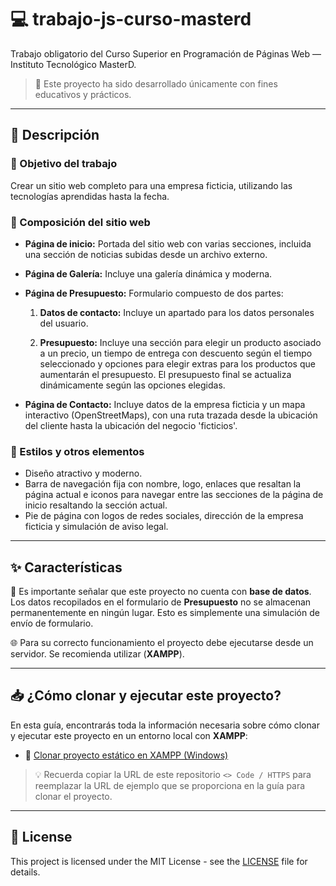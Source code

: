 # 💻 trabajo-js-curso-masterd

Trabajo obligatorio del Curso Superior en Programación de Páginas Web — Instituto Tecnológico MasterD.

> 📁 Este proyecto ha sido desarrollado únicamente con fines educativos y prácticos.

---

## 📝 Descripción

### 🎯 Objetivo del trabajo

Crear un sitio web completo para una empresa ficticia, utilizando las tecnologías aprendidas hasta la fecha.

### 🧱 Composición del sitio web

* **Página de inicio:** Portada del sitio web con varias secciones, incluida una sección de noticias subidas desde un archivo externo.

* **Página de Galería:** Incluye una galería dinámica y moderna.

* **Página de Presupuesto:** Formulario compuesto de dos partes:

  1. **Datos de contacto:** Incluye un apartado para los datos personales del usuario.

  2. **Presupuesto:** Incluye una sección para elegir un producto asociado a un precio, un tiempo de entrega con descuento según el tiempo seleccionado y opciones para elegir extras para los productos que aumentarán el presupuesto. El presupuesto final se actualiza dinámicamente según las opciones elegidas.

* **Página de Contacto:** Incluye datos de la empresa ficticia y un mapa interactivo (OpenStreetMaps), con una ruta trazada desde la ubicación del cliente hasta la ubicación del negocio 'ficticios'.

### 🎨 Estilos y otros elementos

* Diseño atractivo y moderno.
* Barra de navegación fija con nombre, logo, enlaces que resaltan la página actual e iconos para navegar entre las secciones de la página de inicio resaltando la sección actual.
* Pie de página con logos de redes sociales, dirección de la empresa ficticia y simulación de aviso legal.

---

## ✨ Características

📂 Es importante señalar que este proyecto no cuenta con **base de datos**. Los datos recopilados en el formulario de **Presupuesto** no se almacenan permanentemente en ningún lugar. Esto es simplemente una simulación de envío de formulario.

🌐 Para su correcto funcionamiento el proyecto debe ejecutarse desde un servidor. Se recomienda utilizar (**XAMPP**).

---

## 📥 ¿Cómo clonar y ejecutar este proyecto?

En esta guía, encontrarás toda la información necesaria sobre cómo clonar y ejecutar este proyecto en un entorno local con **XAMPP**:

- 📄 [Clonar proyecto estático en XAMPP (Windows)](https://github.com/tejada1970/guias-desarrollo/blob/master/clonar/clonar-proyecto-estatico-en-xampp-windows.md)

> 💡 Recuerda copiar la URL de este repositorio `<> Code / HTTPS` para reemplazar la URL de ejemplo que se proporciona en la guía para clonar el proyecto.

---

## 📄 License

This project is licensed under the MIT License - see the [LICENSE](LICENSE) file for details.
